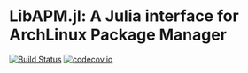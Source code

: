 # LibAPM.jl: A Julia interface for ArchLinux Package Manager

[![Build Status](https://travis-ci.org/yuyichao/LibALPM.jl.svg?branch=master)](https://travis-ci.org/yuyichao/LibALPM.jl)
[![codecov.io](http://codecov.io/github/yuyichao/LibALPM.jl/coverage.svg?branch=master)](http://codecov.io/github/yuyichao/LibALPM.jl?branch=master)
